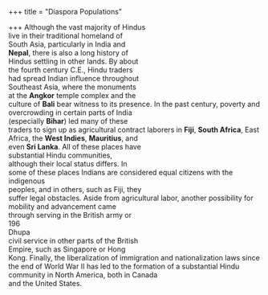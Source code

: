 +++
title = "Diaspora Populations"

+++
Although the vast majority of Hindus  
live in their traditional homeland of  
South Asia, particularly in India and  
**Nepal**, there is also a long history of  
Hindus settling in other lands. By about  
the fourth century C.E., Hindu traders  
had spread Indian influence throughout  
Southeast Asia, where the monuments  
at the **Angkor** temple complex and the  
culture of **Bali** bear witness to its presence. In the past century, poverty and  
overcrowding in certain parts of India  
(especially **Bihar**) led many of these  
traders to sign up as agricultural contract laborers in **Fiji**, **South Africa**, East  
Africa, the **West Indies**, **Mauritius**, and  
even **Sri Lanka**. All of these places have  
substantial Hindu communities,  
although their local status differs. In  
some of these places Indians are considered equal citizens with the indigenous  
peoples, and in others, such as Fiji, they  
suffer legal obstacles. Aside from agricultural labor, another possibility for  
mobility and advancement came  
through serving in the British army or  
196  
Dhupa  
civil service in other parts of the British  
Empire, such as Singapore or Hong  
Kong. Finally, the liberalization of immigration and nationalization laws since  
the end of World War II has led to the formation of a substantial Hindu community in North America, both in Canada  
and the United States.